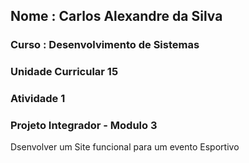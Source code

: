 <h2>Nome : Carlos Alexandre da Silva</h2>
<h3>Curso : Desenvolvimento de Sistemas</h3>
<h3>Unidade Curricular 15 </h3>
<h3>	Atividade 1</h3>

<h3>Projeto Integrador - Modulo 3</h3>

<p> Dsenvolver um Site funcional para um evento Esportivo
</p>
